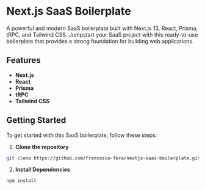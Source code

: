 # Next.js SaaS Boilerplate

A powerful and modern SaaS boilerplate built with Next.js 13, React, Prisma, tRPC, and Tailwind CSS. Jumpstart your SaaS project with this ready-to-use boilerplate that provides a strong foundation for building web applications.

## Features

- **Next.js**
- **React**
- **Prisma**
- **tRPC**
- **Tailwind CSS**

## Getting Started

To get started with this SaaS boilerplate, follow these steps:

1. **Clone the repository**

```bash
git clone https://github.com/francesco-fera/nextjs-saas-boilerplate.git
```

2. **Install Dependencies**

```bash
npm install
```
